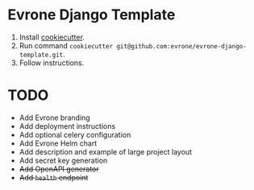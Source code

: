 # Evrone Django Template


1. Install [cookiecutter](https://github.com/cookiecutter/cookiecutter).
2. Run command `cookiecutter git@github.com:evrone/evrone-django-template.git`.
3. Follow instructions.


# TODO
- Add Evrone branding
- Add deployment instructions
- Add optional celery configuration 
- Add Evrone Helm chart
- Add description and example of large project layout
- Add secret key generation
- ~~Add OpenAPI generator~~
- ~~Add `health` endpoint~~
